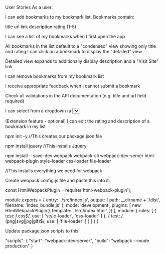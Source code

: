 User Stories
As a user:

I can add bookmarks to my bookmark list. Bookmarks contain:

title
url link
description
rating (1-5)

I can see a list of my bookmarks when I first open the app

All bookmarks in the list default to a "condensed" view showing only title and rating
I can click on a bookmark to display the "detailed" view

Detailed view expands to additionally display description and a "Visit Site" link

I can remove bookmarks from my bookmark list

I receive appropriate feedback when I cannot submit a bookmark

Check all validations in the API documentation (e.g. title and url field required)

I can select from a dropdown (a <select> element) a "minimum rating" to filter the list by all bookmarks rated at or above the chosen selection

(Extension feature - optional) I can edit the rating and description of a bookmark in my list







npm init -y //This creates our package.json file

npm install jquery //This installs Jquery

npm install --save-dev webpack webpack-cli webpack-dev-server html-webpack-plugin style-loader css-loader file-loader

//This installs everything we need for webpack

Create webpack.config.js file and paste this into it:

const HtmlWebpackPlugin = require('html-webpack-plugin');

module.exports = { entry: './src/index.js', output: { path: __dirname + '/dist', filename: 'index_bundle.js' }, mode: 'development', plugins: [ new HtmlWebpackPlugin({ template: './src/index.html', }) ], module: { rules: [ { test: /.css$/, use: [ 'style-loader', 'css-loader' ] }, { test: /.(png|svg|jpg|gif)$/, use: [ 'file-loader' ] } ] } }

Update package.json scripts to this:

"scripts": { "start": "webpack-dev-server", "build": "webpack --mode production" }
